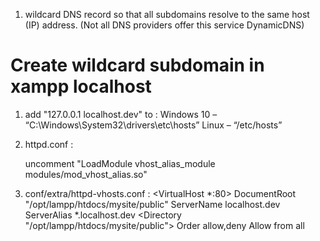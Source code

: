 
1. wildcard DNS record so that all subdomains resolve to the same host (IP) address. (Not all DNS providers offer this service DynamicDNS)

# Create wildcard subdomain in xampp localhost

1. add "127.0.0.1 localhost.dev" to :
    Windows 10 – “C:\Windows\System32\drivers\etc\hosts”
    Linux – “/etc/hosts”
2. httpd.conf :
    
    uncomment "LoadModule vhost_alias_module modules/mod_vhost_alias.so"
    
3. conf/extra/httpd-vhosts.conf : 
    <VirtualHost *:80>
        DocumentRoot "/opt/lampp/htdocs/mysite/public"
        ServerName localhost.dev
        ServerAlias *.localhost.dev
        <Directory "/opt/lampp/htdocs/mysite/public">
            Order allow,deny
            Allow from all
        </Directory>
    </VirtualHost>